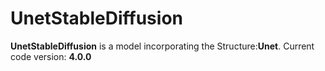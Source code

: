 # **UnetStableDiffusion**

**UnetStableDiffusion** is a model incorporating the Structure:**Unet**. Current  code version: **4.0.0**
